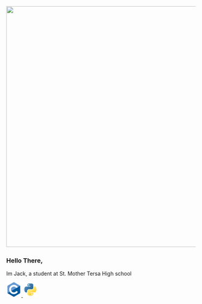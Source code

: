 <img src="https://www.giantfreakinrobot.com/wp-content/uploads/2022/10/hellothere.gif" width=1280 height=640/>

### Hello There,

Im Jack, a student at St. Mother Tersa High school

<p align="left"> <a href="https://www.cprogramming.com/" target="_blank" rel="noreferrer"> <img src="https://raw.githubusercontent.com/devicons/devicon/master/icons/c/c-original.svg" alt="c" width="40" height="40"/> </a> <a href="https://www.python.org" target="_blank" rel="noreferrer"> <img src="https://raw.githubusercontent.com/devicons/devicon/master/icons/python/python-original.svg" alt="python" width="40" height="40"/> </a> </p>

